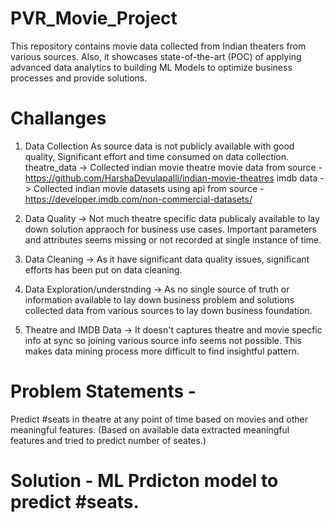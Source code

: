 # PVR_Movie_Project
This repository contains movie data collected from Indian theaters from various sources. Also, it showcases state-of-the-art (POC) of applying advanced data analytics to building ML Models to optimize business processes and provide solutions.

# Challanges 
1. Data Collection
   As source data is not publicly available with good quality, Significant effort and time consumed on data collection.
     theatre_data -> Collected indian movie theatre movie data from source - https://github.com/HarshaDevulapalli/indian-movie-theatres
     imdb data -> Collected indian movie datasets using api from source - https://developer.imdb.com/non-commercial-datasets/

2. Data Quality -> Not much theatre specific data publicaly available to lay down solution appraoch for business use cases. Important parameters and attributes seems missing or not recorded at single instance of time.
3. Data Cleaning -> As it have significant data quality issues, significant efforts has been put on data cleaning.
4. Data Exploration/understnding -> As no single source of truth or information available to lay down business problem and solutions collected data from various sources to lay down business foundation.
5. Theatre and IMDB Data -> It doesn't captures theatre and movie specfic info at sync so joining various source info seems not possible. This makes data mining process more difficult to find insightful pattern.

# Problem Statements - 
Predict #seats in theatre at any point of time based on movies and other meaningful features. (Based on available data extracted meaningful features and tried to predict number of seates.)

# Solution - ML Prdicton model to predict #seats.
